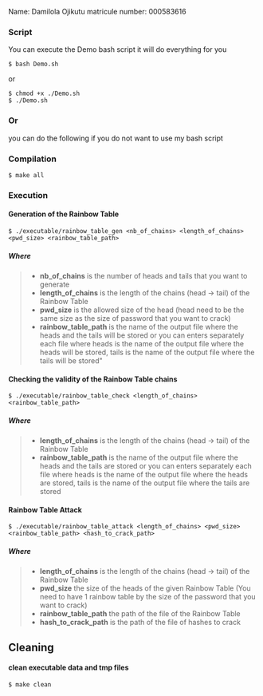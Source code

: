 Name: Damilola Ojikutu 
matricule number: 000583616




### Script
You can execute the Demo bash script it will do everything for you
```
$ bash Demo.sh
```
or
```
$ chmod +x ./Demo.sh
$ ./Demo.sh
```
### Or
you can do the following if you do not want to use my bash script

### Compilation
```
$ make all
```
### Execution
#### Generation of the Rainbow Table
```
$ ./executable/rainbow_table_gen <nb_of_chains> <length_of_chains> <pwd_size> <rainbow_table_path>
```

##### Where
> - **nb_of_chains** is the number of heads and tails that you want to generate
> - **length_of_chains** is the length of the chains (head -> tail) of the Rainbow Table
> - **pwd_size** is the allowed size of the head (head need to be the same size as the size of password that you want to crack)
> - **rainbow_table_path** is the name of the output file where the heads and the tails will be stored 
>or you can enters separately each file where
>heads is the name of the output file where the heads will be stored,
>tails is the name of the output file where the tails will be stored"

#### Checking the validity of the Rainbow Table chains
```
$ ./executable/rainbow_table_check <length_of_chains> <rainbow_table_path>
```
##### Where
> - **length_of_chains** is the length of the chains (head -> tail) of the Rainbow Table
> - **rainbow_table_path** is the name of the output file where the heads and the tails are stored 
>or you can enters separately each file where 
>heads is the name of the output file where the heads are stored,
>tails is the name of the output file where the tails are stored


#### Rainbow Table Attack
```
$ ./executable/rainbow_table_attack <length_of_chains> <pwd_size> <rainbow_table_path> <hash_to_crack_path>
```
##### Where
> - **length_of_chains** is the length of the chains (head -> tail) of the Rainbow Table
> - **pwd_size** the size of the heads of the given Rainbow Table (You need to have 1 rainbow table by the size of the password that you want to crack)
> - **rainbow_table_path** the path of the file of the Rainbow Table
> - **hash_to_crack_path** is the path of the file of hashes to crack
            
## Cleaning
#### clean executable data and tmp files
```
$ make clean
```